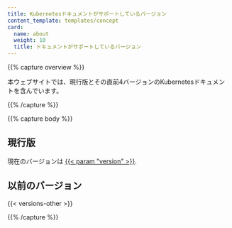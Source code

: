 ```yaml
---
title: Kubernetesドキュメントがサポートしているバージョン
content_template: templates/concept
card:
  name: about
  weight: 10
  title: ドキュメントがサポートしているバージョン
---
```


{{% capture overview %}}

本ウェブサイトでは、現行版とその直前4バージョンのKubernetesドキュメントを含んでいます。

{{% /capture %}}

{{% capture body %}}

## 現行版

現在のバージョンは
[{{< param "version" >}}](/).

## 以前のバージョン

{{< versions-other >}}

{{% /capture %}}


